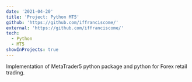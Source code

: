 ```yaml
---
date: '2021-04-20'
title: 'Project: Python MT5'
github: 'https://github.com/iffranciscome/'
external: 'https://github.com/iffranciscome/'
tech:
  - Python
  - MT5
showInProjects: true
---
```


Implementation of MetaTrader5 python package and python for Forex retail trading.

